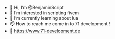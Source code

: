 - 👋 Hi, I’m @BenjaminScript
- 👀 I’m interested in scripting fivem
- 🌱 I’m currently learning about lua
- 📫 How to reach me come in to 71 development !
- 💼 https://www.71-development.de

